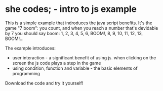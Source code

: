 # she codes; - intro to js example

This is a simple example that indroduces the java script benefits. 
It's the game "7 boom": you count, and when you reach a number that's devidable by 7 you should say boom: 
1, 2, 3, 4, 5, 6, BOOM!, 8, 9, 10, 11, 12, 13, BOOM!...

The example introduces: 
- user interaction - a significant benefit of using js. when clicking on the screen the js code plays a step in the game
- using condition, function and variable - the basic elements of programming

Download the code and try it yourself!
